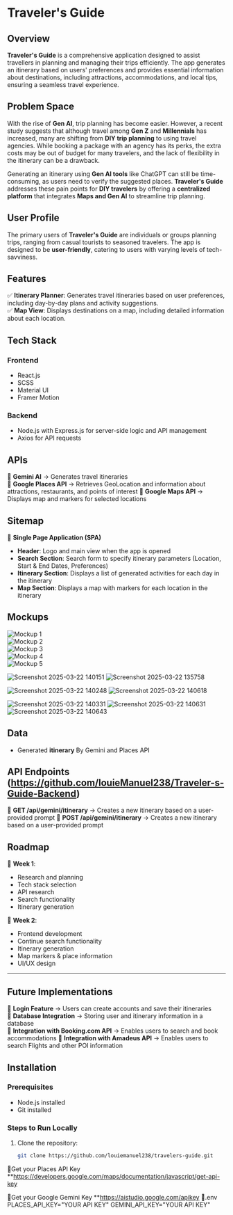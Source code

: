 # Traveler's Guide  

## Overview  

**Traveler's Guide** is a comprehensive application designed to assist travellers in planning and managing their trips efficiently. The app generates an itinerary based on users' preferences and provides essential information about destinations, including attractions, accommodations, and local tips, ensuring a seamless travel experience.  

## Problem Space  

With the rise of **Gen AI**, trip planning has become easier. However, a recent study suggests that although travel among **Gen Z** and **Millennials** has increased, many are shifting from **DIY trip planning** to using travel agencies. While booking a package with an agency has its perks, the extra costs may be out of budget for many travelers, and the lack of flexibility in the itinerary can be a drawback.  

Generating an itinerary using **Gen AI tools** like ChatGPT can still be time-consuming, as users need to verify the suggested places. **Traveler's Guide** addresses these pain points for **DIY travelers** by offering a **centralized platform** that integrates **Maps and Gen AI** to streamline trip planning.  

## User Profile  

The primary users of **Traveler's Guide** are individuals or groups planning trips, ranging from casual tourists to seasoned travelers. The app is designed to be **user-friendly**, catering to users with varying levels of tech-savviness.  

## Features  

✅ **Itinerary Planner**: Generates travel itineraries based on user preferences, including day-by-day plans and activity suggestions.  
✅ **Map View**: Displays destinations on a map, including detailed information about each location.  

## Tech Stack  

### Frontend  
- React.js  
- SCSS  
- Material UI  
- Framer Motion  

### Backend 
- Node.js with Express.js for server-side logic and API management  
- Axios for API requests 

## APIs  

🔹 **Gemini AI** → Generates travel itineraries  
🔹 **Google Places API** → Retrieves GeoLocation and information about attractions, restaurants, and points of interest
🔹 **Google Maps API** → Displays map and markers for selected locations  

## Sitemap  

📌 **Single Page Application (SPA)**  

- **Header**: Logo and main view when the app is opened  
- **Search Section**: Search form to specify itinerary parameters (Location, Start & End Dates, Preferences)    
- **Itinerary Section**: Displays a list of generated activities for each day in the itinerary  
- **Map Section**: Displays a map with markers for each location in the itinerary  

## Mockups  

![Mockup 1](https://github.com/user-attachments/assets/5fa24940-6c18-4a4a-81c3-243830c311ac)  
![Mockup 2](https://github.com/user-attachments/assets/24257313-d07f-49a7-ba5b-60c0fc6e231d)  
![Mockup 3](https://github.com/user-attachments/assets/01d4e998-022e-42cd-b8ae-d860805d0a0e)  
![Mockup 4](https://github.com/user-attachments/assets/8fa73330-aa89-40cb-9b38-e58a73f1b643)  
![Mockup 5](https://github.com/user-attachments/assets/d1f9e18b-df43-4b52-88e4-70c58bfdfb36)  

![Screenshot 2025-03-22 140151](https://github.com/user-attachments/assets/57b2f563-199a-4029-98d0-7d0da843b629)
![Screenshot 2025-03-22 135758](https://github.com/user-attachments/assets/e77be692-2acc-430b-b77e-580f7183c410)


![Screenshot 2025-03-22 140248](https://github.com/user-attachments/assets/a8022856-778e-4fb7-9bd4-f0bff2cd816d)
![Screenshot 2025-03-22 140618](https://github.com/user-attachments/assets/3c2c5e5e-13f0-4d7c-b255-f7f0045a3478)


![Screenshot 2025-03-22 140331](https://github.com/user-attachments/assets/d1ec8f2f-e651-4f5a-92a3-6f003698b08c)
![Screenshot 2025-03-22 140631](https://github.com/user-attachments/assets/6c485ff4-7440-43d9-891b-f532f75d65fa)
![Screenshot 2025-03-22 140643](https://github.com/user-attachments/assets/fc076c38-b147-4f36-95c4-9d8d35280d41)

## Data  

- Generated **itinerary** By Gemini and Places API

## API Endpoints (https://github.com/louieManuel238/Traveler-s-Guide-Backend)  

📌 **GET /api/gemini/itinerary** → Creates a new itinerary based on a user-provided prompt 
📌 **POST /api/gemini/itinerary** → Creates a new itinerary based on a user-provided prompt  

## Roadmap  

🚀 **Week 1**:  
- Research and planning  
- Tech stack selection  
- API research  
- Search functionality  
- Itinerary generation  

🚀 **Week 2**:  
- Frontend development  
- Continue search functionality  
- Itinerary generation  
- Map markers & place information  
- UI/UX design  

---

## Future Implementations  

🔹 **Login Feature** → Users can create accounts and save their itineraries   
🔹 **Database Integration** → Storing user and itinerary information in a database  
🔹 **Integration with Booking.com API** → Enables users to search and book accommodations 
🔹 **Integration with Amadeus API** → Enables users to search Flights and other POI information

## Installation  

### Prerequisites  
- Node.js installed  
- Git installed  

### Steps to Run Locally  

1. Clone the repository:  
   ```sh
   git clone https://github.com/louiemanuel238/travelers-guide.git

 🔹Get your Places API Key
      **https://developers.google.com/maps/documentation/javascript/get-api-key

🔹Get your Google Gemini Key
      **https://aistudio.google.com/apikey
🔹.env
      PLACES_API_KEY="YOUR API KEY"
      GEMINI_API_KEY="YOUR API KEY"
